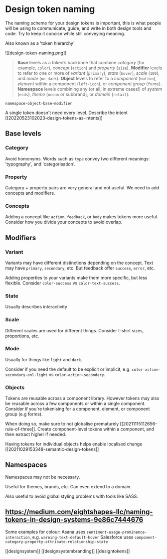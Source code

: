 # Design token naming

The naming scheme for your design tokens is important, this is what people will be using to communicate, guide, and write in both design tools and code. Try to keep it concise while still conveying meaning.

Also known as a 'token hierarchy'

![[design-token-naming.png]]

> **Base** levels as a token’s backbone that combine _category_ (for example, `color`), _concept_ (`action`) and _property_ (`size`).
> **Modifier** levels to refer to one or more of _variant_ (`primary`), _state_ (`hover`), _scale_ (`100`), and _mode_ (`on-dark`).
> **Object** levels to refer to a _component_ (`button`), _element_ within a component (`left-icon`), or _component group_ (`forms`).
> **Namespace** levels combining any (or all, in extreme cases!) of _system_ (`esds`), _theme_ (`ocean` or subbrand), or _domain_ (`retail`).

`namespace-object-base-modifier`

A single token doesn't need every level. Describe the intent [[20220523102023-design-tokens-as-intents]]

## Base levels
### Category
Avoid homonyms. Words such as `type` convey two different meanings: 'typography', and 'categorisation'.

### Property
Category + property pairs are very general and not useful. We need to add concepts and modifiers.

### Concepts
Adding a concept like `action`, `feedback`, or `body` makes tokens more useful. Consider how you divide your concepts to avoid overlap.

## Modifiers
### Variant
Variants may have different distinctions depending on the concept. Text may have `primary`, `secondary`, etc. But feedback offer `success`, `error`, etc.

Adding properties to your variants make them more specific, but less flexible. Consider `color-success` vs `color-text-success`.

### State
Usually describes interactivity

### Scale
Different scales are used for different things. Consider t-shirt sizes, proportions, etc.

### Mode
Usually for things like `light` and `dark`.

Consider if you need the default to be explicit or implicit, e.g. `color-action-secondary-onl-light` vs `color-action-secondary`.

### Objects
Tokens are reusable across a component library. However tokens may also be reusable across a few components or within a single component.
Consider if you're tokenising for a component, element, or component group (e.g forms).

When doing so, make sure to not globalise prematurely [[20211115112656-rule-of-three]]. Create component-level tokens within a component, and then extract higher if needed.

Having tokens for individual objects helps enable localised change [[20211029153348-semantic-design-tokens]]

## Namespaces
Namespaces may not be necessary.

Useful for themes, brands, etc. Can even extend to a domain.

Also useful to avoid global styling problems with tools like SASS.

https://medium.com/eightshapes-llc/naming-tokens-in-design-systems-9e86c7444676
---

Some examples for colour:
Asana uses `sentiment-usage-prominence-interaction`, e.g. `warning-text-default-hover`
Salesforce uses `component-category-property-attribute-relationship-state`

[[designsystem]]
[[designsystembranding]]
[[designtokens]]